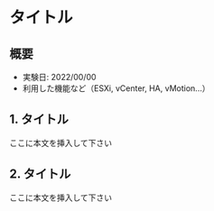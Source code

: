 # タイトル
## 概要
- 実験日: 2022/00/00
- 利用した機能など（ESXi, vCenter, HA, vMotion...）

## 1. タイトル
ここに本文を挿入して下さい

## 2. タイトル
ここに本文を挿入して下さい